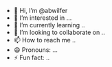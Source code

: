 - 👋 Hi, I’m @abwilfer
- 👀 I’m interested in ...
- 🌱 I’m currently learning ..
- 💞️ I’m looking to collaborate on ..
- 📫 How to reach me ..
- 😄 Pronouns: ...
- ⚡ Fun fact: ..

<!---
abwilfer/abwilfer is a ✨ special ✨ repository because its `README.md` (this file) appears on your GitHub profile.
You can click the Preview link to take a look at your changes.
--->
